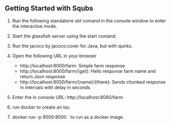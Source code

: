 Getting Started with Squbs
--------------------------

1. Run the following standalone sbt comand in the console window to enter the interactive mode.

2. Start the glassfish server using the start comand.

3. Run the jacoco by jacoco:cover for Java, but with quirks.

5. Open the following URL in your browser
   * http://localhost:8000/farm: Simple farm response
   * http://localhost:8000/farm/{get}: Hello response farm name and return Json response
   * http://localhost:8000/farm/{name}/{there}: Sends chunked response in intervals with delay in seconds

6. Enter the in console URL: http://localhost:8080/farm

7. run docker to create an iso.

8. docker run -p 9000:8000 <farmhands>` to run as a docker image.
